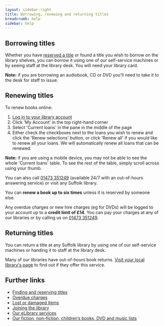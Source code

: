 ```yaml
---
layout: sidebar-right
title: Borrowing, renewing and returning titles
breadcrumb: help
sidebar: help
---
```


## Borrowing titles

Whether you have [reserved a title](/find-and-reserve-print-titles-dvds-cds/) or found a title you wish to borrow on the library shelves, you can borrow it using one of our self-service machines or by seeing staff at the library desk. You will need your library card.

**Note:** if you are borrowing an audiobook, CD or DVD you'll need to take it to the desk for staff to issue.

## Renewing titles

To renew books online:

1. [Log in to your library account](https://suffolk.spydus.co.uk/cgi-bin/spydus.exe/MSGTRN/OPAC/LOGINB)
2. Click 'My Account' in the top right-hand corner
3. Select 'Current loans' in the pane in the middle of the page
4. Either check the checkboxes next to the loans you wish to renew and click the 'Renew selections' button, or click 'Renew all' if you would like to renew all your loans. We will automatically renew all loans that can be renewed.

**Note:** if you are using a mobile device, you may not be able to see the whole 'Current loans' table. To see the rest of the table, simply scroll across using your thumb.

You can also call [01473 351249](tel:01473351249) (available 24/7 with an out-of-hours answering service) or visit any Suffolk library.

You can **renew a book up to six times** unless it is reserved by someone else.

Any overdue charges or new hire charges (eg for DVDs) will be logged to your account up to a **credit limit of £14**. You can pay your charges at any of our libraries or by calling us on [01473 351249](tel:01473351249).

## Returning titles

You can return a title at any Suffolk library by using one of our self-service machines or handing it to staff at the library desk.

Many of our libraries have out-of-hours book returns. [Visit your local library's page](/libraries/) to find out if they offer this service.

## Further links

* [Finding and reserving titles](/help/find-and-reserve-print-titles-dvds-and-cds/)
* [Overdue charges](/help/book-cd-audiobook-game-dvd-borrowing-overdues/)
* [Lost or damaged items](/help/lost-or-damaged-items/)
* [Joining the library](/help/joining-the-library/)
* [Our eLibrary services](/elibrary/)
* [Our fiction, non–fiction, children&#8217;s books, DVD and music lists](/new-suggestions "Book, music and film lists")

